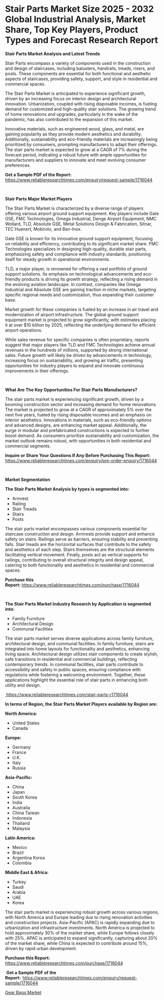 <p><h1>Stair Parts Market Size 2025 - 2032 Global Industrial Analysis, Market Share, Top Key Players, Product Types and Forecast Research Report</h1></p><p><strong>Stair Parts Market Analysis and Latest Trends</strong></p>
<p><p>Stair Parts encompass a variety of components used in the construction and design of staircases, including balusters, handrails, treads, risers, and posts. These components are essential for both functional and aesthetic aspects of staircases, providing safety, support, and style in residential and commercial spaces.</p><p>The Stair Parts Market is anticipated to experience significant growth, driven by an increasing focus on interior design and architectural innovation. Urbanization, coupled with rising disposable incomes, is fueling demand for customized and high-quality stair solutions. The growing trend of home renovations and upgrades, particularly in the wake of the pandemic, has also contributed to the expansion of this market.</p><p>Innovative materials, such as engineered wood, glass, and metal, are gaining popularity as they provide modern aesthetics and durability. Additionally, sustainability and eco-friendly materials are increasingly being prioritized by consumers, prompting manufacturers to adapt their offerings. The stair parts market is expected to grow at a CAGR of 7% during the forecast period, indicating a robust future with ample opportunities for manufacturers and suppliers to innovate and meet evolving consumer preferences.</p></p>
<p><strong>Get a Sample PDF of the Report:&nbsp;</strong> <a href="https://www.reliableresearchtimes.com/enquiry/request-sample/1716044?utm_campaign=2720&utm_medium=2&utm_source=Github&utm_content=ia&utm_term=28032025&utm_id=stair-parts">https://www.reliableresearchtimes.com/enquiry/request-sample/1716044</a></p>
<p>&nbsp;</p>
<p><strong>Stair Parts Major Market Players</strong></p>
<p><p>The Stair Parts Market is characterized by a diverse range of players offering various airport ground support equipment. Key players include Gate GSE, FMC Technologies, Omega Industrial, Denge Airport Equipment, NMC Wollard, TLD, Absolute GSE, Metal Solutions Design & Fabrication, Sitnar, TEC Huenert, Mobirolo, and Ban-Inox. </p><p>Gate GSE is known for its innovative ground support equipment, focusing on reliability and efficiency, contributing to its significant market share. FMC Technologies specializes in designing high-quality, durable stair parts, emphasizing safety and compliance with industry standards, positioning itself for steady growth in operational environments.</p><p>TLD, a major player, is renowned for offering a vast portfolio of ground support solutions. Its emphasis on technological advancements and eco-friendly products is driving its growth strategy, reflecting a rising demand in the evolving aviation landscape. In contrast, companies like Omega Industrial and Absolute GSE are gaining traction in niche markets, targeting specific regional needs and customization, thus expanding their customer base.</p><p>Market growth for these companies is fueled by an increase in air travel and modernization of airport infrastructure. The global ground support equipment market is projected to grow significantly, with estimates placing it at over $10 billion by 2025, reflecting the underlying demand for efficient airport operations.</p><p>While sales revenue for specific companies is often proprietary, reports suggest that major players like TLD and FMC Technologies achieve annual revenues in the hundreds of millions, supported by strong international sales. Future growth will likely be driven by advancements in technology, increasing focus on sustainability, and growing air traffic, presenting opportunities for industry players to expand and innovate continuous improvements in their offerings.</p></p>
<p>&nbsp;</p>
<p><strong>What Are The Key Opportunities For Stair Parts Manufacturers?</strong></p>
<p><p>The stair parts market is experiencing significant growth, driven by a booming construction sector and increasing demand for home renovations. The market is projected to grow at a CAGR of approximately 5% over the next five years, fueled by rising disposable incomes and an emphasis on interior aesthetics. Innovations in materials, such as eco-friendly options and advanced designs, are enhancing market appeal. Additionally, the surge in modular and prefabricated constructions is expected to further boost demand. As consumers prioritize sustainability and customization, the market outlook remains robust, with opportunities in both residential and commercial segments.</p></p>
<p><strong>Inquire or Share Your Questions If Any Before Purchasing This Report:</strong> <a href="https://www.reliableresearchtimes.com/enquiry/pre-order-enquiry/1716044?utm_campaign=2720&utm_medium=2&utm_source=Github&utm_content=ia&utm_term=28032025&utm_id=stair-parts">https://www.reliableresearchtimes.com/enquiry/pre-order-enquiry/1716044</a></p>
<p>&nbsp;</p>
<p><strong>Market Segmentation</strong></p>
<p><strong>The Stair Parts Market Analysis by types is segmented into:</strong></p>
<p><ul><li>Armrest</li><li>Railing</li><li>Stair Treads</li><li>Stairs</li><li>Posts</li></ul></p>
<p><p>The stair parts market encompasses various components essential for staircase construction and design. Armrests provide support and enhance safety on stairs. Railings serve as barriers, ensuring stability and preventing falls. Stair treads are the horizontal surfaces that contribute to the safety and aesthetics of each step. Stairs themselves are the structural elements facilitating vertical movement. Finally, posts act as vertical supports for railings, contributing to overall structural integrity and design appeal, catering to both functionality and aesthetics in residential and commercial spaces.</p></p>
<p><strong>Purchase this Report:&nbsp;</strong><a href="https://www.reliableresearchtimes.com/purchase/1716044?utm_campaign=2720&utm_medium=2&utm_source=Github&utm_content=ia&utm_term=28032025&utm_id=stair-parts">https://www.reliableresearchtimes.com/purchase/1716044</a></p>
<p>&nbsp;</p>
<p><strong>The Stair Parts Market Industry Research by Application is segmented into:</strong></p>
<p><ul><li>Family Furniture</li><li>Architectural Design</li><li>Communal Facilities</li></ul></p>
<p><p>The stair parts market serves diverse applications across family furniture, architectural design, and communal facilities. In family furniture, stairs are integrated into home layouts for functionality and aesthetics, enhancing living space. Architectural design utilizes stair components to create stylish, safe transitions in residential and commercial buildings, reflecting contemporary trends. In communal facilities, stair parts contribute to accessibility and safety in public spaces, ensuring compliance with regulations while fostering a welcoming environment. Together, these applications highlight the essential role of stair parts in enhancing both utility and design.</p></p>
<p><a href="https://www.reliableresearchtimes.com/stair-parts-r1716044?utm_campaign=2720&utm_medium=2&utm_source=Github&utm_content=ia&utm_term=28032025&utm_id=stair-parts">&nbsp;https://www.reliableresearchtimes.com/stair-parts-r1716044</a></p>
<p><strong>In terms of Region, the Stair Parts Market Players available by Region are:</strong></p>
<p>
    <p> <strong> North America: </strong>
        <ul>
            <li>United States</li>
            <li>Canada</li>
        </ul>
        </p> 
    <p> <strong> Europe: </strong>
        <ul>
            <li>Germany</li>
            <li>France</li>
            <li>U.K.</li>
            <li>Italy</li>
            <li>Russia</li>
        </ul>
        </p> 
    <p> <strong> Asia-Pacific: </strong>
        <ul>
            <li>China</li>
            <li>Japan</li>
            <li>South Korea</li>
            <li>India</li>
            <li>Australia</li>
            <li>China Taiwan</li>
            <li>Indonesia</li>
            <li>Thailand</li>
            <li>Malaysia</li>
        </ul>
        </p> 
    <p> <strong> Latin America: </strong>
        <ul>
            <li>Mexico</li>
            <li>Brazil</li>
            <li>Argentina Korea</li>
            <li>Colombia</li>
        </ul>
        </p> 
    <p> <strong> Middle East & Africa: </strong>
        <ul>
            <li>Turkey</li>
            <li>Saudi</li>
            <li>Arabia</li>
            <li>UAE</li>
            <li>Korea</li>
        </ul>
    </p>
    </p>
<p><p>The stair parts market is experiencing robust growth across various regions, with North America and Europe leading due to rising renovation activities and construction projects. Asia-Pacific (APAC) is rapidly expanding due to urbanization and infrastructure investments. North America is projected to hold approximately 30% of the market share, while Europe follows closely with 25%. APAC is anticipated to expand significantly, capturing about 20% of the market share, while China is expected to contribute around 15%, driven by rapid urban development.</p></p>
<p><strong>Purchase this Report: </strong><a href="https://www.reliableresearchtimes.com/purchase/1716044?utm_campaign=2720&utm_medium=2&utm_source=Github&utm_content=ia&utm_term=28032025&utm_id=stair-parts">https://www.reliableresearchtimes.com/purchase/1716044</a></p>
<p>&nbsp;<strong>Get a Sample PDF of the Report:&nbsp;&nbsp;</strong><a href="https://www.reliableresearchtimes.com/enquiry/request-sample/1716044?utm_campaign=2720&utm_medium=2&utm_source=Github&utm_content=ia&utm_term=28032025&utm_id=stair-parts">https://www.reliableresearchtimes.com/enquiry/request-sample/1716044</a></p>
<p><strong></strong></p>
<p><p><a href="https://github.com/ravenecashe/Market-Research-Report-List-1/blob/main/gear-bags-market.md?utm_campaign=2720&utm_medium=2&utm_source=Github&utm_content=ia&utm_term=28032025&utm_id=stair-parts">Gear Bags Market</a></p></p>